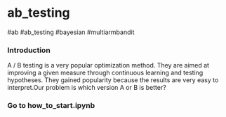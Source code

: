 # ab_testing
#ab #ab_testing #bayesian #multiarmbandit

### Introduction
A / B testing is a very popular optimization method. They are aimed at improving a given measure through continuous learning and testing hypotheses. They gained popularity because the results are very easy to interpret.Our problem is which version A or B is better?

### Go to how_to_start.ipynb
